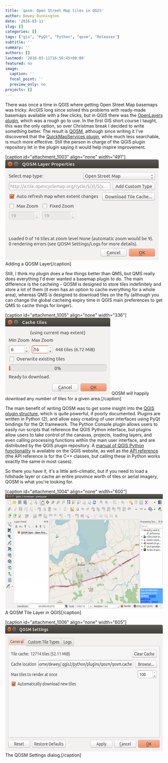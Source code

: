 ```yaml
---
title: 'qosm: Open Street Map tiles in QGIS'
author: Dewey Dunnington
date: '2016-03-11'
slug: []
categories: []
tags: ["gis", "PyQt", "Python", "qosm", "Releases"]
subtitle: ''
summary: ''
authors: []
lastmod: '2016-03-11T16:56:45+00:00'
featured: no
image:
  caption: ''
  focal_point: ''
  preview_only: no
projects: []
---
```


There was once a time in QGIS where getting Open Street Map basemaps was tricky. ArcGIS long since solved this problems with ready-made basemaps available with a few clicks, but in QGIS there was the <a href="https://plugins.qgis.org/plugins/openlayers_plugin/">OpenLayers plugin</a>, which was a rough go to use. In the first GIS short course I taught, this was the only option, so over Christmas break I decided to write something better. The result is <a href="https://plugins.qgis.org/plugins/qosm/">QOSM</a>, although since writing it I've discovered that the <a href="https://plugins.qgis.org/plugins/quick_map_services/">QuickMapServices plugin</a>, while much less searchable, is much more effective. Still the person in charge of the QGIS plugin repository let in the plugin saying it would help inspire improvement. 

[caption id="attachment_1003" align="none" width="491"]<img src="Screenshot-from-2016-03-11-16-38-11.png" alt="Adding a QOSM Layer" width="491" height="322" class="size-full wp-image-1003" /> Adding a QOSM Layer[/caption]

Still, I think my plugin does a few things better than QMS, but QMS really does everything I'd ever wanted a basemap plugin to do. The main difference is the cacheing - QOSM is designed to store tiles indefinitely and store a lot of them (it even has an option to cache everything for a whole area), whereas QMS is designed to download tiles on the fly (although you can change the global cacheing expiry time in QGIS main preferences to get QMS to cache things for longer).

[caption id="attachment_1005" align="none" width="336"]<img src="Screenshot-from-2016-03-11-16-51-09.png" alt="QOSM will happily download any number of tiles for a given area." width="336" height="247" class="size-full wp-image-1005" /> QOSM will happily download any number of tiles for a given area.[/caption]

The main benefit of writing QOSM was to get some insight into the <a href="http://docs.qgis.org/testing/en/docs/pyqgis_developer_cookbook/plugins.html">QGIS plugin structure</a>, which is quite powerful, if poorly documented. Plugins are written in Python (2), and allow easy creating of user interfaces using PyQt bindings for the Qt framework. The Python Console plugin allows users to easily run scripts that reference the QGIS Python interface, but plugins allow users to take control of the canavas, projects, loading layers, and even calling processing functions within the main user interface, and are distributed by the QGIS plugin repository. A <a href="http://docs.qgis.org/testing/en/docs/pyqgis_developer_cookbook/">manual of QGIS Python functionality</a> is available on the QGIS website, as well as the <a href="http://qgis.org/api/classQgisInterface.html">API reference</a> (the API reference is for the C++ classes, but calling these in Python works exactly the same in most cases).

So there you have it, it's a little anti-climatic, but if you need to load a hillshade layer or cache an entire province worth of tiles or aerial imagery, QOSM is what you're looking for.

[caption id="attachment_1004" align="none" width="600"]<img src="Screenshot-from-2016-03-11-16-40-18-1024x627.png" alt="A QOSM Tile Layer in QGIS" width="600" height="367" class="size-large wp-image-1004" /> A QOSM Tile Layer in QGIS[/caption]

[caption id="attachment_1006" align="none" width="605"]<img src="Screenshot-from-2016-03-11-16-43-43.png" alt="The QOSM Settings dialog." width="605" height="405" class="size-full wp-image-1006" /> The QOSM Settings dialog.[/caption]

